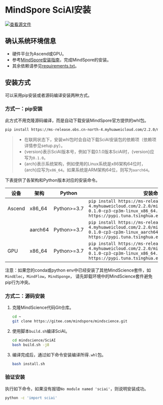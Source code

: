 # MindSpore SciAI安装

[![查看源文件](https://mindspore-website.obs.cn-north-4.myhuaweicloud.com/website-images/master/resource/_static/logo_source.svg)](https://gitee.com/mindspore/docs/blob/master/docs/sciai/docs/source_zh_cn/installation.md)
&nbsp;&nbsp;

## 确认系统环境信息

- 硬件平台为Ascend或GPU。
- 参考[MindSpore安装指南](https://www.mindspore.cn/install)，完成MindSpore的安装。
- 其余依赖请参见[requirements.txt](https://gitee.com/mindspore/mindscience/blob/master/SciAI/requirements.txt)。

## 安装方式

可以采用pip安装或者源码编译安装两种方式。

### 方式一：pip安装

此方式不用克隆源码编译，而是自动下载安装MindSpore官方提供的whl包。

```bash
pip install https://ms-release.obs.cn-north-4.myhuaweicloud.com/2.2.0/mindscience/{arch}/sciai-{version}-cp3-cp3m-linux_{arch}.whl -i https://pypi.tuna.tsinghua.edu.cn/simple
```

> - 在联网状态下，安装whl包时会自动下载SciAI安装包的依赖项（依赖项详情参见setup.py）。
> - {version}表示SciAI版本号，例如下载0.1.0版本SciAI时，{version}应写为`0.1.0`。
> - {arch}表示系统架构，例如使用的Linux系统是x86架构64位时，{arch}应写为`x86_64`。如果系统是ARM架构64位，则写为`aarch64`。

下表提供了各架构和Python版本对应的安装命令。

| 设备     | 架构      | Python      | 安装命令                                                                                                                                                                           |
|--------|---------|-------------|--------------------------------------------------------------------------------------------------------------------------------------------------------------------------------|
| Ascend | x86_64  | Python>=3.7 | `pip install https://ms-release.obs.cn-north-4.myhuaweicloud.com/2.2.0/mindscience/x86_64/sciai-0.1.0-cp3-cp3m-linux_x86_64.whl -i https://pypi.tuna.tsinghua.edu.cn/simple`   |
|        | aarch64 | Python>=3.7 | `pip install https://ms-release.obs.cn-north-4.myhuaweicloud.com/2.2.0/mindscience/aarch64/sciai-0.1.0-cp3-cp3m-linux_aarch64.whl -i https://pypi.tuna.tsinghua.edu.cn/simple` |
| GPU    | x86_64  | Python>=3.7 | `pip install https://ms-release.obs.cn-north-4.myhuaweicloud.com/2.2.0/mindscience/x86_64/sciai-0.1.0-cp3-cp3m-linux_x86_64.whl -i https://pypi.tuna.tsinghua.edu.cn/simple`   |

注意：如果您的conda或python env中已经安装了其他MindScience套件，如`MindElec`，`MindFlow`，`MindSponge`， 请先卸载环境中的MindScience套件避免pip行为冲突。

### 方式二：源码安装

1. 克隆MindScience代码Git仓库。

    ```bash
    cd ~
    git clone https://gitee.com/mindspore/mindscience.git
    ```

2. 使用脚本`build.sh`编译SciAI。

    ```bash
    cd mindscience/SciAI
    bash build.sh -j8
    ```

3. 编译完成后，通过如下命令安装编译所得`.whl`包。

    ```bash
    bash install.sh
    ```

### 验证安装

执行如下命令，如果没有报错`No module named 'sciai'`，则说明安装成功。

```bash
python -c 'import sciai'
```
